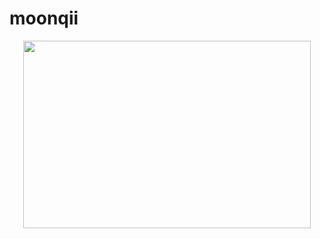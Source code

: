 # moonqii

<p align="center">
  <img width="460" height="300" src="http://www.fillmurray.com/460/300">
</p>

